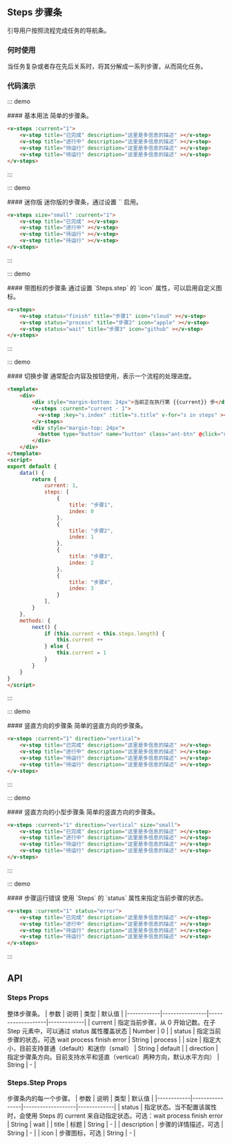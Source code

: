 <script>
export default {
    data() {
        return {
            current: 1,
            steps: [
                {
                    title: "步骤1",
                    index: 0
                },
                {
                    title: "步骤2",
                    index: 1
                },
                {
                    title: "步骤3",
                    index: 2
                },
                {
                    title: "步骤4",
                    index: 3
                }
            ],
        }
    },
    methods: {
        next() {
            if (this.current < this.steps.length) {
                this.current ++
            } else {
                this.current = 1
            }
        }
    }
}
</script>

## Steps 步骤条

引导用户按照流程完成任务的导航条。

### 何时使用

当任务复杂或者存在先后关系时，将其分解成一系列步骤，从而简化任务。

### 代码演示

::: demo
<summary>
  #### 基本用法
  简单的步骤条。
</summary>

```html
<v-steps :current="1">
    <v-step title="已完成" description="这里是多信息的描述" ></v-step>
    <v-step title="进行中" description="这里是多信息的描述" ></v-step>
    <v-step title="待运行" description="这里是多信息的描述" ></v-step>
    <v-step title="待运行" description="这里是多信息的描述" ></v-step>
</v-steps>
```

:::

::: demo
<summary>
  #### 迷你版
  迷你版的步骤条，通过设置 `<v-steps size='small'>` 启用。
</summary>

```html
<v-steps size="small" :current="1">
    <v-step title="已完成" ></v-step>
    <v-step title="进行中" ></v-step>
    <v-step title="待运行" ></v-step>
    <v-step title="待运行" ></v-step>
</v-steps>
```

:::

::: demo
<summary>
  #### 带图标的步骤条
  通过设置 `Steps.step` 的 `icon` 属性，可以启用自定义图标。
</summary>

```html
<v-steps>
    <v-step status="finish" title="步骤1" icon="cloud" ></v-step>
    <v-step status="process" title="步骤2" icon="apple" ></v-step>
    <v-step status="wait" title="步骤3" icon="github" ></v-step>
</v-steps>
```

:::

::: demo
<summary>
  #### 切换步骤
  通常配合内容及按钮使用，表示一个流程的处理进度。
</summary>

```html
<template>
    <div>
        <div style="margin-bottom: 24px">当前正在执行第 {{current}} 步</div>
        <v-steps :current="current - 1">
          <v-step :key="s.index" :title="s.title" v-for="s in steps" ></v-step>
        </v-steps>
        <div style="margin-top: 24px">
          <button type="button" name="button" class="ant-btn" @click="next">下一步</button>
        </div>
    </div>
</template>
<script>
export default {
    data() {
        return {
            current: 1,
            steps: [
                {
                    title: "步骤1",
                    index: 0
                },
                {
                    title: "步骤2",
                    index: 1
                },
                {
                    title: "步骤3",
                    index: 2
                },
                {
                    title: "步骤4",
                    index: 3
                }
            ],
        }
    },
    methods: {
        next() {
            if (this.current < this.steps.length) {
                this.current ++
            } else {
                this.current = 1
            }
        }
    }
}
</script>
```

:::

::: demo
<summary>
  #### 竖直方向的步骤条
  简单的竖直方向的步骤条。
</summary>

```html
<v-steps :current="1" direction="vertical">
    <v-step title="已完成" description="这里是多信息的描述" ></v-step>
    <v-step title="进行中" description="这里是多信息的描述" ></v-step>
    <v-step title="待运行" description="这里是多信息的描述" ></v-step>
    <v-step title="待运行" description="这里是多信息的描述" ></v-step>
</v-steps>
```

:::

::: demo
<summary>
  #### 竖直方向的小型步骤条
  简单的竖直方向的步骤条。
</summary>

```html
<v-steps :current="1" direction="vertical" size="small">
    <v-step title="已完成" description="这里是多信息的描述" ></v-step>
    <v-step title="进行中" description="这里是多信息的描述" ></v-step>
    <v-step title="待运行" description="这里是多信息的描述" ></v-step>
    <v-step title="待运行" description="这里是多信息的描述" ></v-step>
</v-steps>
```

:::

::: demo
<summary>
  #### 步骤运行错误
  使用 `Steps` 的 `status` 属性来指定当前步骤的状态。
</summary>

```html
<v-steps :current="1" status="error">
    <v-step title="已完成" description="这里是多信息的描述" ></v-step>
    <v-step title="进行中" description="这里是多信息的描述" ></v-step>
    <v-step title="待运行" description="这里是多信息的描述" ></v-step>
    <v-step title="待运行" description="这里是多信息的描述" ></v-step>
</v-steps>
```

:::

## API
### Steps Props
整体步骤条。
| 参数        | 说明           | 类型               | 默认值       |
|------------|----------------|-------------------|-------------|
| current    | 指定当前步骤，从 0 开始记数。在子 Step 元素中，可以通过 status 属性覆盖状态 | Number | 0 |
| status | 指定当前步骤的状态，可选 wait process finish error | String | process |
| size | 指定大小，目前支持普通（default）和迷你（small） | String | default |
| direction    | 指定步骤条方向。目前支持水平和竖直（vertical）两种方向，默认水平方向） | String | - |

### Steps.Step Props
步骤条内的每一个步骤。
| 参数        | 说明           | 类型               | 默认值       |
|------------|----------------|-------------------|-------------|
| status | 指定状态。当不配置该属性时，会使用 Steps 的 current 来自动指定状态。可选：wait process finish error | String | wait |
| title | 标题 | String | - |
| description    | 步骤的详情描述，可选 | String | - |
| icon    | 步骤图标，可选 | String | - |

